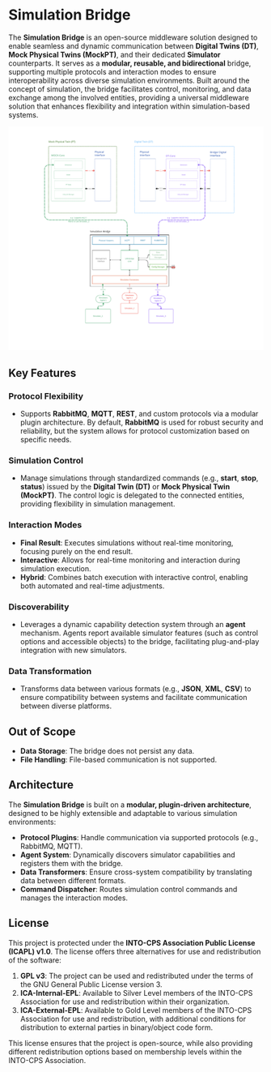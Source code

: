 # Simulation Bridge

The **Simulation Bridge** is an open-source middleware solution designed to enable seamless and dynamic communication between **Digital Twins (DT)**, **Mock Physical Twins (MockPT)**, and their dedicated **Simulator** counterparts. It serves as a **modular, reusable, and bidirectional** bridge, supporting multiple protocols and interaction modes to ensure interoperability across diverse simulation environments. Built around the concept of simulation, the bridge facilitates control, monitoring, and data exchange among the involved entities, providing a universal middleware solution that enhances flexibility and integration within simulation-based systems.

![Simulation Bridge Architecture](images/software_architecture.png)

## Key Features

### Protocol Flexibility

- Supports **RabbitMQ**, **MQTT**, **REST**, and custom protocols via a modular plugin architecture. By default, **RabbitMQ** is used for robust security and reliability, but the system allows for protocol customization based on specific needs.

### Simulation Control

- Manage simulations through standardized commands (e.g., **start**, **stop**, **status**) issued by the **Digital Twin (DT)** or **Mock Physical Twin (MockPT)**. The control logic is delegated to the connected entities, providing flexibility in simulation management.

### Interaction Modes

- **Final Result**: Executes simulations without real-time monitoring, focusing purely on the end result.
- **Interactive**: Allows for real-time monitoring and interaction during simulation execution.
- **Hybrid**: Combines batch execution with interactive control, enabling both automated and real-time adjustments.

### Discoverability

- Leverages a dynamic capability detection system through an **agent** mechanism. Agents report available simulator features (such as control options and accessible objects) to the bridge, facilitating plug-and-play integration with new simulators.

### Data Transformation

- Transforms data between various formats (e.g., **JSON**, **XML**, **CSV**) to ensure compatibility between systems and facilitate communication between diverse platforms.

## Out of Scope

- **Data Storage**: The bridge does not persist any data.
- **File Handling**: File-based communication is not supported.

## Architecture

The **Simulation Bridge** is built on a **modular, plugin-driven architecture**, designed to be highly extensible and adaptable to various simulation environments:

- **Protocol Plugins**: Handle communication via supported protocols (e.g., RabbitMQ, MQTT).
- **Agent System**: Dynamically discovers simulator capabilities and registers them with the bridge.
- **Data Transformers**: Ensure cross-system compatibility by translating data between different formats.
- **Command Dispatcher**: Routes simulation control commands and manages the interaction modes.

## License

This project is protected under the **INTO-CPS Association Public License (ICAPL) v1.0**. The license offers three alternatives for use and redistribution of the software:

1. **GPL v3**: The project can be used and redistributed under the terms of the GNU General Public License version 3.
2. **ICA-Internal-EPL**: Available to Silver Level members of the INTO-CPS Association for use and redistribution within their organization.
3. **ICA-External-EPL**: Available to Gold Level members of the INTO-CPS Association for use and redistribution, with additional conditions for distribution to external parties in binary/object code form.

This license ensures that the project is open-source, while also providing different redistribution options based on membership levels within the INTO-CPS Association.
